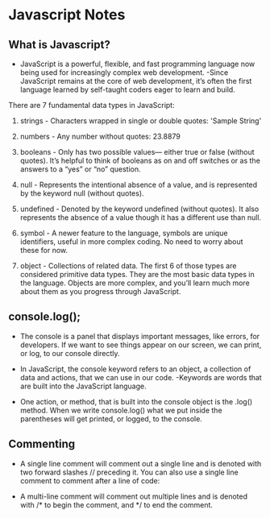 # Javascript Notes

## What is Javascript?
- JavaScript is a powerful, flexible, and fast programming language now being used for increasingly complex web development.
  -Since JavaScript remains at the core of web development, it’s often the first language learned by self-taught coders eager to learn and build. 

There are 7 fundamental data types in JavaScript:
1. strings - Characters wrapped in single or double quotes: 'Sample String' 
1. numbers - Any number without quotes: 23.8879
1. booleans - Only has two possible values— either true or false (without quotes). 
It’s helpful to think of booleans as on and off switches or as the answers to a “yes” or “no” question.
1. null - Represents the intentional absence of a value, and is represented by the keyword null 
(without quotes).

1. undefined - Denoted by the keyword undefined (without quotes). 
It also represents the absence of a value though it has a different use than null.
1. symbol - A newer feature to the language, symbols are unique identifiers, useful in more complex coding. 
No need to worry about these for now.
1. object - Collections of related data.
The first 6 of those types are considered primitive data types. They are the most basic data types in the language.
 Objects are more complex, and you’ll learn much more about them as you progress through JavaScript. 


## console.log();
- The console is a panel that displays important messages, like errors, for developers. If we want to see things appear on our screen, we can print, or log, to our console directly. 

- In JavaScript, the console keyword refers to an object, a collection of data and actions, that we can use in our code. 
-Keywords are words that are built into the JavaScript language.

- One action, or method, that is built into the console object is the .log() method. When we write console.log() 
what we put inside the parentheses will get printed, or logged, to the console. 

## Commenting
- A single line comment will comment out a single line and is denoted with two forward slashes // preceding it. You can also use a single line comment to comment after a line of code:

- A multi-line comment will comment out multiple lines and is denoted with /* to begin the comment, and */ to end the comment.
